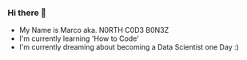 ### Hi there :wave:

- My Name is Marco aka. N0RTH C0D3 B0N3Z
- I'm currently learning 'How to Code'
- I'm currently dreaming about becoming a Data Scientist one Day :)
